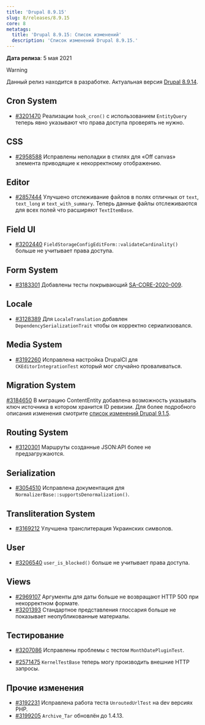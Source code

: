 ```yaml
---
title: 'Drupal 8.9.15'
slug: 8/releases/8.9.15
core: 8
metatags:
  title: 'Drupal 8.9.15: Список изменений'
  description: 'Список изменений Drupal 8.9.15.'
---
```


**Дата релиза**: 5 мая 2021

> [!WARNING]
> Данный релиз находится в разработке. Актуальная версия [Drupal 8.9.14](../8.9.14/index.md).

## Cron System

- [#3201470](https://www.drupal.org/project/drupal/issues/3201470) Реализации `hook_cron()` с использованием `EntityQuery` теперь явно указывают что права доступа проверять не нужно.

## CSS

* [#2958588](https://www.drupal.org/project/drupal/issues/2958588) Исправлены неполадки в стилях для «Off canvas» элемента приводящие к некорректному отображению.

## Editor

- [#2857444](https://www.drupal.org/project/drupal/issues/2857444) Улучшено отслеживание файлов в полях отличных от `text`, `text_long` и `text_with_summary`. Теперь данные файлы отслеживаются для всех полей что расширяют `TextItemBase`.

## Field UI

* [#3202440](https://www.drupal.org/project/drupal/issues/3202440) `FieldStorageConfigEditForm::validateCardinality()` больше не учитывает права доступа.

## Form System

- [#3183301](https://www.drupal.org/project/drupal/issues/3183301) Добавлены тесты покрывающий [SA-CORE-2020-009](../../../../security/sa-core/2020-009/index.md).

## Locale

- [#3128389](https://www.drupal.org/project/drupal/issues/3128389) Для `LocaleTranslation` добавлен `DependencySerializationTrait` чтобы он корректно сериализовался.

## Media System

- [#3192260](https://www.drupal.org/project/drupal/issues/3192260) Исправлена настройка DrupalCI для `CKEditorIntegrationTest` который мог случайно проваливаться.

## Migration System

[#3184650](https://www.drupal.org/project/drupal/issues/3184650) В миграцию ContentEntity добавлена возможность указывать ключ источника в котором хранится ID ревизии. Для более подробного описания изменения смотрите [список изменений Drupal 9.1.5](../../../../9/releases/9.1.x/9.1.5/index.md).

## Routing System

* [#3120301](https://www.drupal.org/project/drupal/issues/3120301) Маршруты созданные JSON:API более не предзагружаются.

## Serialization

- [#3054510](https://www.drupal.org/project/drupal/issues/3054510) Исправлена документация для `NormalizerBase::supportsDenormalization()`.

## Transliteration System

- [#3169212](https://www.drupal.org/project/drupal/issues/3169212) Улучшена транслитерация Украинских символов.

## User

* [#3206540](https://www.drupal.org/project/drupal/issues/3206540) `user_is_blocked()` больше не учитывает права доступа.

## Views

- [#2969107](https://www.drupal.org/project/drupal/issues/2969107) Аргументы для даты больше не возвращают HTTP 500 при некорректном формате.
- [#3201393](https://www.drupal.org/project/drupal/issues/3201393) Стандартное представления глоссария больше не показывает неопубликованные материалы.

## Тестирование

* [#3207086](https://www.drupal.org/project/drupal/issues/3207086) Исправлены проблемы с тестом `MonthDatePluginTest`.
- [#2571475](https://www.drupal.org/project/drupal/issues/2571475) `KernelTestBase` теперь могу производить внешние HTTP запросы.

## Прочие изменения

- [#3192231](https://www.drupal.org/project/drupal/issues/3192231) Исправлена работа теста `UnroutedUrlTest` на dev версиях PHP.
- [#3199205](https://www.drupal.org/project/drupal/issues/3199205) `Archive_Tar` обновлён до 1.4.13.